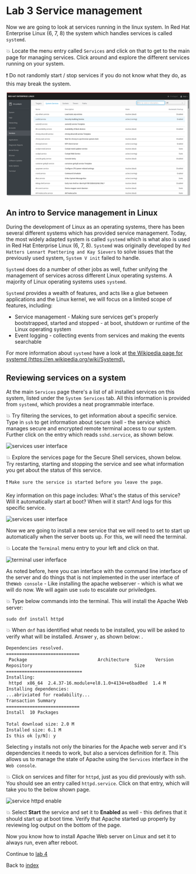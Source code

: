# Lab 3 Service management

Now we are going to look at services running in the linux system. In Red Hat Enterprise Linux (6, 7, 8) the system which handles services is called ```systemd```. 

:boom: Locate the menu entry called ```Services``` and click on that to get to the main page for managing services. Click around and explore the different services running on your system.

:exclamation: Do not randomly start / stop services if you do not know what they do, as this may break the system.

![services user interface](images/interface_services.png)

## An intro to Service management in Linux

During the development of Linux as an operating systems, there has been several different systems which has provided service management. Today, the most widely adapted system is called ```systemd``` which is what also is used in Red Hat Enterprise Linux (6, 7, 8). ```Systemd``` was originally developed by ```Red Hatters Lennart Poettering and Kay Sievers``` to solve issues that the previously used system, ```System V init``` failed to handle.

```Systemd``` does do a number of other jobs as well, futher unifying the management of services across different Linux operating systems. A majority of Linux operating systems uses ```systemd```.

```Systemd``` provides a wealth of features, and acts like a glue between applications and the Linux kernel, we will focus on a limited scope of features, including:

* Service management - Making sure services get's properly bootstrapped, started and stopped - at boot, shutdown or runtime of the Linux operating system
* Event logging - collecting events from services and making the events searchable

For more information about ```systemd``` have a look at [the Wikipedia page for systemd (https://en.wikipedia.org/wiki/Systemd).](https://en.wikipedia.org/wiki/Systemd "Systemd wikipedia page")  

## Reviewing services on a system

At the main ```Services``` page there's a list of all installed services on this system, listed under the ```System Services``` tab. All this information is provided from ```systemd```, which provides a neat programmable interface.

:boom: Try filtering the services, to get information about a specific service. Type in ```ssh``` to get information about ```S```ecure ```Sh```ell - the service which manages secure and encrypted remote terminal access to our system. Further click on the entry which reads ```sshd.service```, as shown below.

![services user interface](images/manage_services1.png)

:boom: Explore the services page for the Secure Shell services, shown below. Try restarting, starting and stopping the service and see what information you get about the status of this service.

:exclamation: ```Make sure the service is started before you leave the page```. 

Key information on this page includes: What's the status of this service? Will it automatically start at boot? When will it start? And logs for this specific service.

![services user interface](images/manage_services2.png)

Now we are going to install a new service that we will need to set to start up automatically when the server boots up. For this, we will need the terminal.

:boom: Locate the ```Terminal``` menu entry to your left and click on that.

![terminal user inferface](images/interface_terminal.png)

As noted before, here you can interface with the command line interface of the server and do things that is not implemented in the user interface of the```Web console``` - Like installing the apache webserver - which is what we will do now. We will again use ```sudo``` to escalate our priviledges.

:boom: Type below commands into the terminal. This will install the Apache Web server:

```
sudo dnf install httpd
```

:boom: When ```dnf``` has identified what needs to be installed, you will be asked to verify what will be installed. Answer ```y```, as shown below:
.
```
Dependencies resolved.
============================
 Package                           Architecture          Version                                                Repository                                       Size
=============================
Installing:
 httpd  x86_64  2.4.37-16.module+el8.1.0+4134+e6bad0ed  1.4 M
Installing dependencies:
...abriviated for readability...
Transaction Summary
============================
Install  10 Packages

Total download size: 2.0 M
Installed size: 6.1 M
Is this ok [y/N]: y
```

Selecting ```y``` installs not only the binaries for the Apache web server and it's dependencies it needs to work, but also a services definition for it. This allows us to manage the state of Apache using the ```Services``` interface in the ```Web console```.

:boom: Click on services and filter for ```httpd```, just as you did previously with ssh. You should see an entry called ```httpd.service```. Click on that entry, which will take you to the below shown page.

![service httpd enable](images/interface_httpddead.png)

:boom: Select **Start** the service and set it to **Enabled** as well - this defines that it should start up at boot time. Verify that Apache started up properly by reviewing log output on the bottom of the page.

Now you know how to install Apache Web server on Linux and set it to always run, even after reboot.

Continue to [lab 4](lab4.md)

Back to [index](thews.md)